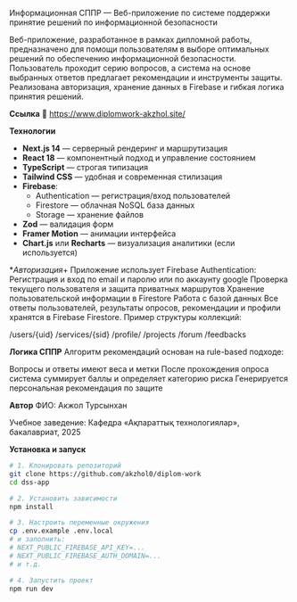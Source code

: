 Информационная СППР — Веб-приложение по системе поддержки принятие решений по информационной безопасности

Веб-приложение, разработанное в рамках дипломной работы, предназначено для помощи пользователям в выборе оптимальных решений по обеспечению информационной безопасности. Пользователь проходит серию вопросов, а система на основе выбранных ответов предлагает рекомендации и инструменты защиты. Реализована авторизация, хранение данных в Firebase и гибкая логика принятия решений.

**Ссылка**
🔗 https://www.diplomwork-akzhol.site/

**Технологии**

- **Next.js 14** — серверный рендеринг и маршрутизация
- **React 18** — компонентный подход и управление состоянием
- **TypeScript** — строгая типизация
- **Tailwind CSS** — удобная и современная стилизация
- **Firebase**:
  - Authentication — регистрация/вход пользователей
  - Firestore — облачная NoSQL база данных
  - Storage — хранение файлов
- **Zod** — валидация форм
- **Framer Motion** — анимации интерфейса
- **Chart.js** или **Recharts** — визуализация аналитики (если используется)

**Авторизация*+
Приложение использует Firebase Authentication:
Регистрация и вход по email и паролю или по аккаунту google
Проверка текущего пользователя и защита приватных маршрутов
Хранение пользовательской информации в Firestore
Работа с базой данных
Все ответы пользователей, результаты опросов, рекомендации и профили хранятся в Firebase Firestore. Пример структуры коллекций:

/users/{uid}
/services/{sid}
/profile/
/projects
/forum
/feedbacks

**Логика СППР**
Алгоритм рекомендаций основан на rule-based подходе:

Вопросы и ответы имеют веса и метки
После прохождения опроса система суммирует баллы и определяет категорию риска
Генерируется персональная рекомендация по защите

**Автор**
ФИО: Акжол Турсынхан

Учебное заведение: Кафедра «Ақпараттық технологиялар», бакалавриат, 2025

**Установка и запуск**

```bash
# 1. Клонировать репозиторий
git clone https://github.com/akzhol0/diplom-work
cd dss-app

# 2. Установить зависимости
npm install

# 3. Настроить переменные окружения
cp .env.example .env.local
# и заполнить:
# NEXT_PUBLIC_FIREBASE_API_KEY=...
# NEXT_PUBLIC_FIREBASE_AUTH_DOMAIN=...
# и т.д.

# 4. Запустить проект
npm run dev
